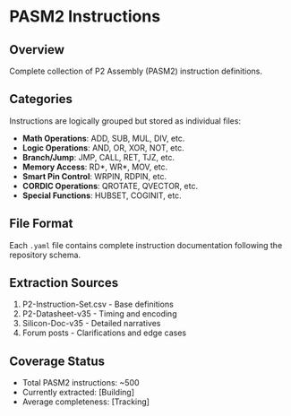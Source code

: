 # PASM2 Instructions

## Overview
Complete collection of P2 Assembly (PASM2) instruction definitions.

## Categories
Instructions are logically grouped but stored as individual files:
- **Math Operations**: ADD, SUB, MUL, DIV, etc.
- **Logic Operations**: AND, OR, XOR, NOT, etc.
- **Branch/Jump**: JMP, CALL, RET, TJZ, etc.
- **Memory Access**: RD*, WR*, MOV, etc.
- **Smart Pin Control**: WRPIN, RDPIN, etc.
- **CORDIC Operations**: QROTATE, QVECTOR, etc.
- **Special Functions**: HUBSET, COGINIT, etc.

## File Format
Each `.yaml` file contains complete instruction documentation following the repository schema.

## Extraction Sources
1. P2-Instruction-Set.csv - Base definitions
2. P2-Datasheet-v35 - Timing and encoding
3. Silicon-Doc-v35 - Detailed narratives
4. Forum posts - Clarifications and edge cases

## Coverage Status
- Total PASM2 instructions: ~500
- Currently extracted: [Building]
- Average completeness: [Tracking]